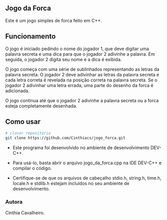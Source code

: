 ## Jogo da Forca

Este é um jogo simples de forca feito em C++.

## Funcionamento

O jogo é iniciado pedindo o nome do jogador 1, que deve digitar uma palavra secreta e uma dica para que o jogador 2 adivinhe a palavra. 
Em seguida, o jogador 2 digita seu nome e a dica é exibida.

O jogo começa com uma série de sublinhados representando as letras da palavra secreta. 
O jogador 2 deve adivinhar as letras da palavra secreta e cada letra correta é revelada na posição correta na palavra secreta. 
Se o jogador 2 adivinhar uma letra errada, uma parte do desenho da forca é adicionada.

O jogo continua até que o jogador 2 adivinhe a palavra secreta ou a forca esteja completamente desenhada.

## Como usar

```bash
# clonar repositório
git clone https://github.com/Cinthiacs/jogo_forca.git
``` 
* Este programa foi desenvolvido no ambiente de desenvolvimento DEV-C++. 
* Para usá-lo, basta abrir o arquivo jogo_da_forca.cpp na IDE DEV-C++ e compilar o código. 

* Certifique-se de que os arquivos de cabeçalho stdio.h, string.h, time.h, locale.h e stdlib.h estejam incluídos no seu ambiente de desenvolvimento.

### Autora
Cinthia Cavalheiro.
